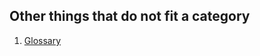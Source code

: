 Other things that do not fit a category
---

1. [Glossary](https://github.com/prismlab/docs/blob/master/misc/glossary.md)
